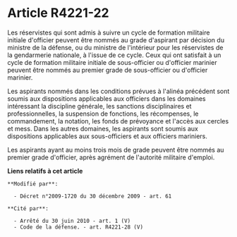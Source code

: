 # Article R4221-22

Les réservistes qui sont admis à suivre un cycle de formation militaire initiale d'officier peuvent être nommés au grade
d'aspirant par décision du ministre de la défense, ou du ministre de l'intérieur pour les réservistes de la gendarmerie
nationale, à l'issue de ce cycle. Ceux qui ont satisfait à un cycle de formation militaire initiale de sous-officier ou
d'officier marinier peuvent être nommés au premier grade de sous-officier ou d'officier marinier.

Les aspirants nommés dans les conditions prévues à l'alinéa précédent sont soumis aux dispositions applicables aux officiers
dans les domaines intéressant la discipline générale, les sanctions disciplinaires et professionnelles, la suspension de
fonctions, les récompenses, le commandement, la notation, les fonds de prévoyance et l'accès aux cercles et mess. Dans les
autres domaines, les aspirants sont soumis aux dispositions applicables aux sous-officiers et aux officiers mariniers.

Les aspirants ayant au moins trois mois de grade peuvent être nommés au premier grade d'officier, après agrément de
l'autorité militaire d'emploi.

**Liens relatifs à cet article**

	**Modifié par**:

	  - Décret n°2009-1720 du 30 décembre 2009 - art. 61

	**Cité par**:

	  - Arrêté du 30 juin 2010 - art. 1 (V)
	  - Code de la défense. - art. R4221-28 (V)
